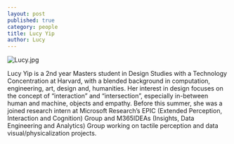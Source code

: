 ```yaml
---
layout: post
published: true
category: people
title: Lucy Yip
author: Lucy
---
```

![Lucy.jpg]({{site.baseurl}}/assets/Lucy.jpg)

Lucy Yip is a 2nd year Masters student in Design Studies with a Technology Concentration at Harvard, with a blended background in computation, engineering, art, design and, humanities. Her interest in design focuses on the concept of “interaction” and “intersection”, especially in-between human and machine, objects and empathy. Before this summer, she was a joined research intern at Microsoft Research’s EPIC (Extended Perception, Interaction and Cognition) Group and M365IDEAs (Insights, Data Engineering and Analytics) Group working on tactile perception and data visual/physicalization projects.